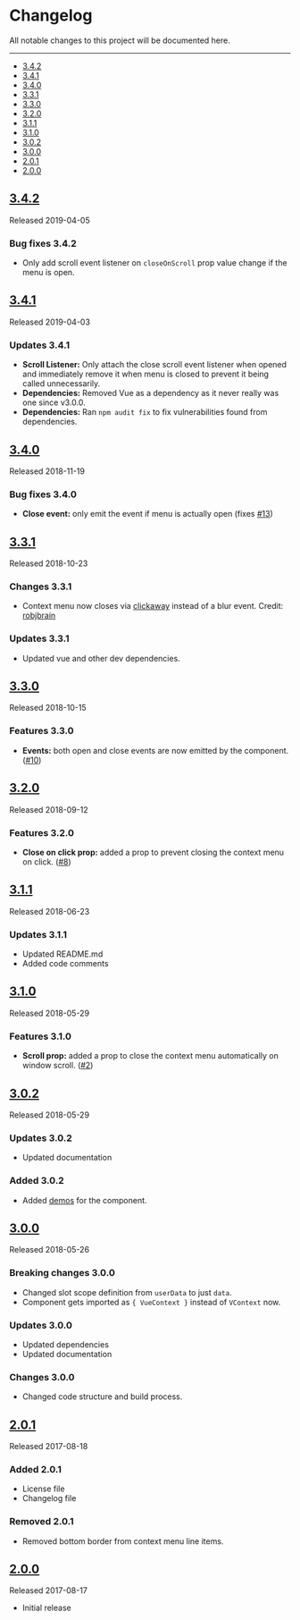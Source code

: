 # Changelog

All notable changes to this project will be documented here.

---

- [3.4.2](#3.4.2)
- [3.4.1](#3.4.1)
- [3.4.0](#3.4.0)
- [3.3.1](#3.3.1)
- [3.3.0](#3.3.0)
- [3.2.0](#3.2.0)
- [3.1.1](#3.1.1)
- [3.1.0](#3.1.0)
- [3.0.2](#3.0.2)
- [3.0.0](#3.0.0)
- [2.0.1](#2.0.1)
- [2.0.0](#2.0.0)

<a name="3.4.2"></a>
## [3.4.2](https://github.com/rawilk/vue-context/releases/tag/3.4.2)

Released 2019-04-05

### Bug fixes 3.4.2
- Only add scroll event listener on `closeOnScroll` prop value change if the menu is open.

<a name="3.4.1"></a>
## [3.4.1](https://github.com/rawilk/vue-context/releases/tag/3.4.1)

Released 2019-04-03

### Updates 3.4.1
- **Scroll Listener:** Only attach the close scroll event listener when opened and immediately remove it when menu is closed
to prevent it being called unnecessarily. 
- **Dependencies:** Removed Vue as a dependency as it never really was one since v3.0.0.
- **Dependencies:** Ran `npm audit fix` to fix vulnerabilities found from dependencies.

<a name="3.4.0"></a>
## [3.4.0](https://github.com/rawilk/vue-context/releases/tag/3.4.0)

Released 2018-11-19

### Bug fixes 3.4.0
- **Close event:** only emit the event if menu is actually open (fixes [#13](https://github.com/rawilk/vue-context/issues/13))

<a name="3.3.1"></a>
## [3.3.1](https://github.com/rawilk/vue-context/releases/tag/3.3.1)

Released 2018-10-23

### Changes 3.3.1
- Context menu now closes via [clickaway](https://github.com/simplesmiler/vue-clickaway) instead of a blur event. Credit: [robjbrain](https://github.com/robjbrain)

### Updates 3.3.1
- Updated vue and other dev dependencies.

<a name="3.3.0"></a>
## [3.3.0](https://github.com/rawilk/vue-context/releases/tag/3.3.0)

Released 2018-10-15

### Features 3.3.0
- **Events:** both open and close events are now emitted by the component. ([#10](https://github.com/rawilk/vue-context/issues/10))

<a name="3.2.0"></a>
## [3.2.0](https://github.com/rawilk/vue-context/releases/tag/3.2.0)

Released 2018-09-12

### Features 3.2.0
- **Close on click prop:** added a prop to prevent closing the context menu on click. ([#8](https://github.com/rawilk/vue-context/issues/8))

<a name="3.1.1"></a>
## [3.1.1](https://github.com/rawilk/vue-context/releases/tag/3.1.1)

Released 2018-06-23

### Updates 3.1.1
- Updated README.md
- Added code comments

<a name="3.1.0"></a>
## [3.1.0](https://github.com/rawilk/vue-context/releases/tag/3.1.0)

Released 2018-05-29

### Features 3.1.0
- **Scroll prop:** added a prop to close the context menu automatically on window scroll. ([#2](https://github.com/rawilk/vue-context/issues/2))

<a name="3.0.2"></a>
## [3.0.2](https://github.com/rawilk/vue-context/releases/tag/3.0.2)

Released 2018-05-29

### Updates 3.0.2
- Updated documentation

### Added 3.0.2
- Added [demos](https://vue-context.randallwilk.com) for the component.

<a name="3.0.0"></a>
## [3.0.0](https://github.com/rawilk/vue-context/releases/tag/3.0.0)

Released 2018-05-26

### Breaking changes 3.0.0
- Changed slot scope definition from `userData` to just `data`.
- Component gets imported as `{ VueContext }` instead of `VContext` now.

### Updates 3.0.0
- Updated dependencies
- Updated documentation

### Changes 3.0.0
- Changed code structure and build process.

<a name="2.0.1"></a>
## [2.0.1](https://github.com/rawilk/vue-context/releases/tag/2.0.1)

Released 2017-08-18

### Added 2.0.1
- License file
- Changelog file

### Removed 2.0.1
- Removed bottom border from context menu line items.

<a name="2.0.0"></a>
## [2.0.0](https://github.com/rawilk/vue-context/releases/tag/2.0.0)

Released 2017-08-17

- Initial release
